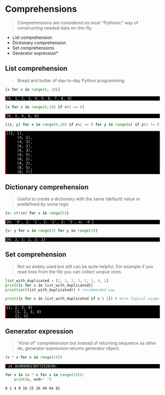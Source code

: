 # Comprehensions

> Comprehensions are considered as most "Pythonic" way of constructing needed data on-the-fly.


* List comprehension
* Dictionary comprehension
* Set comprehensions
* Generator expression\*

## List comprehension

> Bread and butter of day-to-day Python programming


```python
[x for x in range(0, 10)]
```




<pre style="background-color: #000;color: #e2e2e2;font-family: Hack, Consolas, Menlo, Mono, monospace;border-left: .25em solid #bc0000;"><code>[0, 1, 2, 3, 4, 5, 6, 7, 8, 9]</code></pre>




```python
[x for x in range(0,10) if x%2 == 0]
```




<pre style="background-color: #000;color: #e2e2e2;font-family: Hack, Consolas, Menlo, Mono, monospace;border-left: .25em solid #bc0000;"><code>[0, 2, 4, 6, 8]</code></pre>




```python
[(x, y) for x in range(0,10) if x%2 == 0 for y in range(x) if y%2 != 0]
```




<pre style="background-color: #000;color: #e2e2e2;font-family: Hack, Consolas, Menlo, Mono, monospace;border-left: .25em solid #bc0000;"><code>[(2, 1),
     (4, 1),
     (4, 3),
     (6, 1),
     (6, 3),
     (6, 5),
     (8, 1),
     (8, 3),
     (8, 5),
     (8, 7)]</code></pre>



## Dictionary comprehension

> Useful to create a dictionary with the same (default) value or predefined by some logic


```python
{x: str(x) for x in range(5)}
```




<pre style="background-color: #000;color: #e2e2e2;font-family: Hack, Consolas, Menlo, Mono, monospace;border-left: .25em solid #bc0000;"><code>{0: '0', 1: '1', 2: '2', 3: '3', 4: '4'}</code></pre>




```python
{x: y for x in range(3) for y in range(3)}
```




<pre style="background-color: #000;color: #e2e2e2;font-family: Hack, Consolas, Menlo, Mono, monospace;border-left: .25em solid #bc0000;"><code>{0: 2, 1: 2, 2: 2}</code></pre>



## Set comprehension

> Not so widely used but still can be quite helpful. For example if you read lines from the file you can collect unqiue ones.


```python
list_with_duplicated = [1, 1, 2, 3, 2, 1, 4, 2]
print({x for x in list_with_duplicated})
print(set(list_with_duplicated)) # recommended way

print({x for x in list_with_duplicated if x % 2}) # more logical usage
```

<pre style="background-color: #000;color: #e2e2e2;font-family: Hack, Consolas, Menlo, Mono, monospace;border-left: .25em solid #bc0000;"><code>{1, 2, 3, 4}
    {1, 2, 3, 4}
    {1, 3}</code></pre>


## Generator expression

> "Kind of" comprehension but instead of returning sequence as other do, generator expression returns generator object.


```python
(x * x for x in range(10))
```




<pre style="background-color: #000;color: #e2e2e2;font-family: Hack, Consolas, Menlo, Mono, monospace;border-left: .25em solid #bc0000;"><code><generator object <genexpr> at 0x0000023DF7253678></code></pre>




```python
for x in (x * x for x in range(10)):
    print(x, end=" ")
```

    0 1 4 9 16 25 36 49 64 81